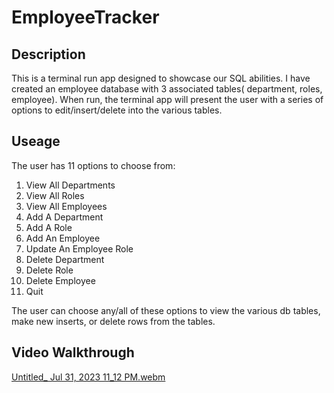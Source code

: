 # EmployeeTracker

## Description
This is a terminal run app designed to showcase our SQL abilities. I have created an employee database with 3 associated tables( department, roles, employee). When run, the terminal app will present the user with a series of options to edit/insert/delete into the various tables.

## Useage
The user has 11 options to choose from: 
  1. View All Departments
  2. View All Roles
  3. View All Employees
  4. Add A Department
  5. Add A Role
  6. Add An Employee
  7. Update An Employee Role
  8. Delete Department
  9. Delete Role
  10. Delete Employee
  11. Quit

The user can choose any/all of these options to view the various db tables, make new inserts, or delete rows from the tables.

## Video Walkthrough
[Untitled_ Jul 31, 2023 11_12 PM.webm](https://github.com/KRWeidner/EmployeeTracker/assets/42842725/fcd83563-3145-4efe-ad2a-3aee9fd5b7d8)
